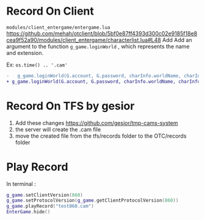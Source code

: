 # Record On Client

`modules/client_entergame/entergame.lua`
https://github.com/mehah/otclient/blob/5bf0e87ff4393d300c02e9185f18e8cea9f52a90/modules/client_entergame/characterlist.lua#L48
Add Add an argument to the function `g_game.loginWorld` , which represents the name and extension.

Ex: `os.time() .. '.cam'`
```diff
-   g_game.loginWorld(G.account, G.password, charInfo.worldName, charInfo.worldHost, charInfo.worldPort, charInfo.characterName, G.authenticatorToken, G.sessionKey)
+ g_game.loginWorld(G.account, G.password, charInfo.worldName, charInfo.worldHost, charInfo.worldPort, charInfo.characterName, G.authenticatorToken, G.sessionKey, os.time() .. '.cam')
```

# Record On TFS by gesior
1) Add these changes https://github.com/gesior/tmp-cams-system
2) the server will create the .cam file
3) move the created file from the tfs/records folder to the OTC/records folder

# Play Record
In terminal : 
```lua
g_game.setClientVersion(860)         
g_game.setProtocolVersion(g_game.getClientProtocolVersion(860))         
g_game.playRecord("test860.cam")
EnterGame.hide()
```

